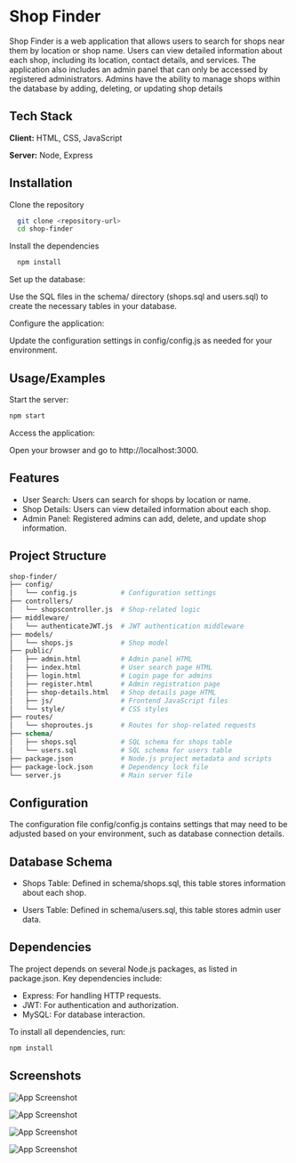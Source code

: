 
# Shop Finder

Shop Finder is a web application that allows users to search for shops near them by location or shop name. Users can view detailed information about each shop, including its location, contact details, and services. The application also includes an admin panel that can only be accessed by registered administrators. Admins have the ability to manage shops within the database by adding, deleting, or updating shop details


## Tech Stack

**Client:** HTML, CSS, JavaScript

**Server:** Node, Express


## Installation

Clone the repository

```bash
  git clone <repository-url>
  cd shop-finder
```
    
Install the dependencies
```bash
  npm install
```

Set up the database:

Use the SQL files in the schema/ directory (shops.sql and users.sql) to create the necessary tables in your database.

Configure the application:

Update the configuration settings in config/config.js as needed for your environment.
## Usage/Examples

Start the server:

```bash
npm start
```

Access the application:

Open your browser and go to http://localhost:3000.
## Features

- User Search: Users can search for shops by location or name.
- Shop Details: Users can view detailed information about each shop.
- Admin Panel: Registered admins can add, delete, and update shop information.



## Project Structure

```graphql
shop-finder/
├── config/
│   └── config.js           # Configuration settings
├── controllers/
│   └── shopscontroller.js  # Shop-related logic
├── middleware/
│   └── authenticateJWT.js  # JWT authentication middleware
├── models/
│   └── shops.js            # Shop model
├── public/
│   ├── admin.html          # Admin panel HTML
│   ├── index.html          # User search page HTML
│   ├── login.html          # Login page for admins
│   ├── register.html       # Admin registration page
│   ├── shop-details.html   # Shop details page HTML
│   ├── js/                 # Frontend JavaScript files
│   └── style/              # CSS styles
├── routes/
│   └── shoproutes.js       # Routes for shop-related requests
├── schema/
│   ├── shops.sql           # SQL schema for shops table
│   └── users.sql           # SQL schema for users table
├── package.json            # Node.js project metadata and scripts
├── package-lock.json       # Dependency lock file
└── server.js               # Main server file

```
## Configuration

The configuration file config/config.js contains settings that may need to be adjusted based on your environment, such as database connection details.
## Database Schema

- Shops Table: Defined in schema/shops.sql, this table stores information about each shop.

- Users Table: Defined in schema/users.sql, this table stores admin user data.
## Dependencies

The project depends on several Node.js packages, as listed in package.json. Key dependencies include:

- Express: For handling HTTP requests.
- JWT: For authentication and authorization.
- MySQL: For database interaction.

To install all dependencies, run:


```bash
npm install
```
## Screenshots

![App Screenshot](https://via.placeholder.com/468x300?text=App+Screenshot+Here)

![App Screenshot](https://via.placeholder.com/468x300?text=App+Screenshot+Here)

![App Screenshot](https://via.placeholder.com/468x300?text=App+Screenshot+Here)

![App Screenshot](https://via.placeholder.com/468x300?text=App+Screenshot+Here)

